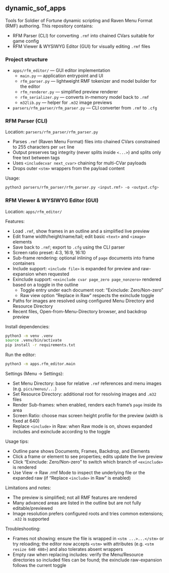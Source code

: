 ## dynamic_sof_apps

Tools for Soldier of Fortune dynamic scripting and Raven Menu Format (RMF) authoring. This repository contains:

- RFM Parser (CLI) for converting `.rmf` into chained CVars suitable for game config
- RFM Viewer & WYSIWYG Editor (GUI) for visually editing `.rmf` files

### Project structure

- `apps/rfm_editor/` — GUI editor implementation
  - `main.py` — application entrypoint and UI
  - `rfm_parser.py` — lightweight RMF tokenizer and model builder for the editor
  - `rfm_renderer.py` — simplified preview renderer
  - `rfm_serializer.py` — converts in-memory model back to `.rmf`
  - `m32lib.py` — helper for `.m32` image previews
- `parsers/rfm_parser/rfm_parser.py` — CLI converter from `.rmf` to `.cfg`

### RFM Parser (CLI)
Location: `parsers/rfm_parser/rfm_parser.py`

- Parses `.rmf` (Raven Menu Format) files into chained CVars constrained to 255 characters per `set` line
- Output preserves tag integrity (never splits inside `<...>`) and splits only free text between tags
- Uses `<includecvar next_cvar>` chaining for multi-CVar payloads
- Drops outer `<stm>` wrappers from the payload content

Usage:

```bash
python3 parsers/rfm_parser/rfm_parser.py <input.rmf> -o <output.cfg>
```

### RFM Viewer & WYSIWYG Editor (GUI)
Location: `apps/rfm_editor/`

Features:
- Load `.rmf`, show frames in an outline and a simplified live preview
- Edit frame width/height/name/tail; edit basic `<text>` and `<image>` elements
- Save back to `.rmf`; export to `.cfg` using the CLI parser
- Screen ratio preset: 4:3, 16:9, 16:10
- Sub-frame rendering: optional inlining of `page` documents into frame containers
- Include support: `<include file>` is expanded for preview and raw-expansion when requested
- Exinclude support: `<exinclude cvar page_zero page_nonzero>` rendered based on a toggle in the outline
  - Toggle entry under each document root: “Exinclude: Zero/Non-zero”
  - Raw view option “Replace <include> in Raw” respects the exinclude toggle
- Paths for images are resolved using configured Menu Directory and Resource Directory
- Recent files, Open-from-Menu-Directory browser, and backdrop preview

Install dependencies:

```bash
python3 -m venv .venv
source .venv/bin/activate
pip install -r requirements.txt
```

Run the editor:

```bash
python3 -m apps.rfm_editor.main
```

Settings (Menu → Settings):
- Set Menu Directory: base for relative `.rmf` references and menu images (e.g. `pics/menus/...`)
- Set Resource Directory: additional root for resolving images and `.m32` files
- Render Sub-frames: when enabled, renders each frame’s `page` inside its area
- Screen Ratio: choose max screen height profile for the preview (width is fixed at 640)
- Replace `<include>` in Raw: when Raw mode is on, shows expanded includes and exinclude according to the toggle

Usage tips:
- Outline pane shows Documents, Frames, Backdrop, and Elements
- Click a frame or element to see properties; edits update the live preview
- Click “Exinclude: Zero/Non-zero” to switch which branch of `<exinclude>` is rendered
- Use View → Raw .rmf Mode to inspect the underlying file or the expanded raw (if “Replace `<include>` in Raw” is enabled)

Limitations and notes:
- The preview is simplified; not all RMF features are rendered
- Many advanced areas are listed in the outline but are not fully editable/previewed
- Image resolution prefers configured roots and tries common extensions; `.m32` is supported

Troubleshooting:
- Frames not showing: ensure the file is wrapped in `<stm ...>...</stm>` or try reloading; the editor now accepts `<stm>` with attributes (e.g. `<stm resize 640 480>`) and also tolerates absent wrappers
- Empty raw when replacing includes: verify the Menu/Resource directories so included files can be found; the exinclude raw-expansion follows the current toggle


